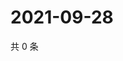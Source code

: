 # 2021-09-28

共 0 条

<!-- BEGIN -->
<!-- 最后更新时间 Tue Sep 28 2021 19:12:17 GMT+0800 (China Standard Time) -->

<!-- END -->
